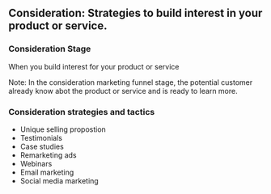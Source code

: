## Consideration: Strategies to build interest in your product or service.

### Consideration Stage
When you build interest for your product or service

Note:
In the consideration marketing funnel stage, the potential customer already know abot the product or service and is ready to learn more. 

### Consideration strategies and tactics
- Unique selling propostion
- Testimonials
- Case studies
- Remarketing ads
- Webinars
- Email marketing
- Social media marketing


